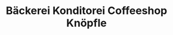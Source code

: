 ---
title: "Bäckerei Konditorei Coffeeshop Knöpfle"
url: /ehingen-donau/baeckerei-konditorei-coffeeshop-knoepfle/
shop: Bäckerei
---